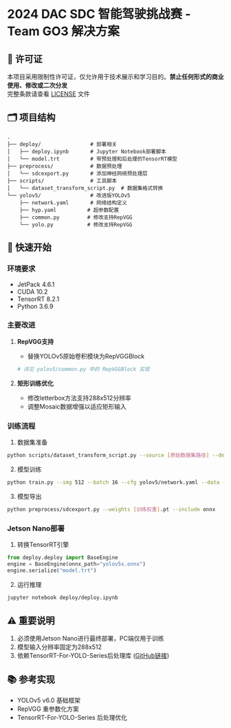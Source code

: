 # 2024 DAC SDC 智能驾驶挑战赛 - Team GO3 解决方案

## 📄 许可证
本项目采用限制性许可证，仅允许用于技术展示和学习目的。**禁止任何形式的商业使用、修改或二次分发**  
完整条款请查看 [LICENSE](LICENSE) 文件

## 🗂 项目结构
```
.
├── deploy/                # 部署相关
│   ├── deploy.ipynb       # Jupyter Notebook部署脚本
│   └── model.trt          # 带预处理和后处理的TensorRT模型
├── preprocess/            # 数据预处理
│   └── sdcexport.py       # 添加神经网络预处理层
├── scripts/               # 工具脚本
│   └── dataset_transform_script.py  # 数据集格式转换
└── yolov5/                # 改进版YOLOv5
    ├── network.yaml       # 网络结构定义
    ├── hyp.yaml          # 超参数配置
    ├── common.py         # 修改支持RepVGG
    └── yolo.py           # 修改支持RepVGG
```

## 🚀 快速开始

### 环境要求
- JetPack 4.6.1
- CUDA 10.2
- TensorRT 8.2.1
- Python 3.6.9

### 主要改进
1. **RepVGG支持**
   - 替换YOLOv5原始卷积模块为RepVGGBlock
   ```python
   # 详见 yolov5/common.py 中的 RepVGGBlock 实现
   ```

2. **矩形训练优化**
   - 修改letterbox方法支持288x512分辨率
   - 调整Mosaic数据增强以适应矩形输入

### 训练流程
1. 数据集准备
```bash
python scripts/dataset_transform_script.py --source [原始数据集路径] --dest [输出路径]
```

2. 模型训练
```bash
python train.py --img 512 --batch 16 --cfg yolov5/network.yaml --data [数据集yaml] --weights yolov5s.pt
```

3. 模型导出
```bash
python preprocess/sdcexport.py --weights [训练权重].pt --include onnx
```

### Jetson Nano部署
1. 转换TensorRT引擎
```python
from deploy.deploy import BaseEngine
engine = BaseEngine(onnx_path="yolov5s.onnx")
engine.serialize("model.trt") 
```

2. 运行推理
```bash
jupyter notebook deploy/deploy.ipynb
```

## ⚠️ 重要说明
1. 必须使用Jetson Nano进行最终部署，PC端仅用于训练
2. 模型输入分辨率固定为288x512
3. 依赖TensorRT-For-YOLO-Series后处理库 ([GitHub链接](https://github.com/Linaom1214/TensorRT-For-YOLO-Series))

## 📚 参考实现
- YOLOv5 v6.0 基础框架
- RepVGG 重参数化方案
- TensorRT-For-YOLO-Series 后处理优化